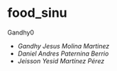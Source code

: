 # food_sinu  
Gandhy0
- *Gandhy Jesus Molina Martinez*
- *Daniel Andres Paternina Berrio*
- *Jeisson Yesid Martínez Pérez*